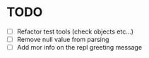 # TODO

- [ ] Refactor test tools (check objects etc...)
- [ ] Remove null value from parsing
- [ ] Add mor info on the repl greeting message
